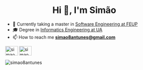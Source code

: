 <h1 align="center">Hi 👋, I'm Simão</h1>


- 🔭 Currently taking a master in [Software Engineering at FEUP](https://sigarra.up.pt/feup/en/cur_geral.cur_view?pv_curso_id=10861&pv_origem=CAND)
- 🎓 Degree in [Informatics Engineering at UA](https://www.ua.pt/en/curso/383)
- 📫 How to reach me **simao8antunes@gmail.com**


<p align="left">
<a href="https://linkedin.com/in/simao8antunes" target="blank"><img align="center" src="https://raw.githubusercontent.com/rahuldkjain/github-profile-readme-generator/master/src/images/icons/Social/linked-in-alt.svg" alt="simao8antunes" height="30" width="40" /></a>
<a href="https://instagram.com/simao.moreno8" target="blank"><img align="center" src="https://raw.githubusercontent.com/rahuldkjain/github-profile-readme-generator/master/src/images/icons/Social/instagram.svg" alt="simao.moreno8" height="30" width="40" /></a>
</p>



<p><img align="center" src="https://github-readme-stats.vercel.app/api/top-langs?username=simao8antunes&show_icons=true&locale=en&layout=compact" alt="simao8antunes" /></p>
